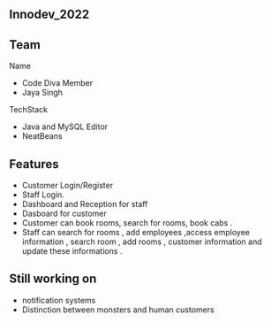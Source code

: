 ## Innodev_2022
## Team
Name
- Code Diva
Member
- Jaya Singh

TechStack
- Java and MySQL
 Editor
 - NeatBeans
 
## Features
- Customer Login/Register
- Staff Login.
- Dashboard and Reception for staff
- Dasboard for customer
- Customer can book rooms, search for rooms, book cabs .
- Staff can search for rooms , add employees ,access employee information , search room , add rooms , customer information and update these informations .

## Still working on 
 - notification systems
 - Distinction between monsters and human customers
